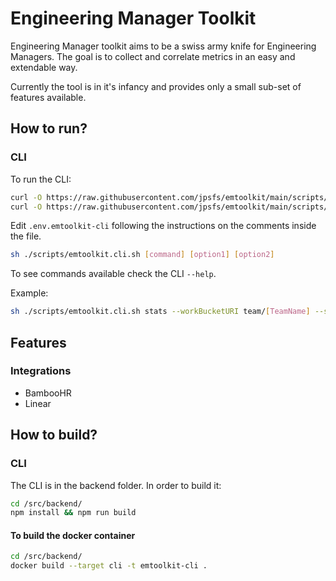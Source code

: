 # Engineering Manager Toolkit

Engineering Manager toolkit aims to be a swiss army knife for Engineering Managers.
The goal is to collect and correlate metrics in an easy and extendable way.

Currently the tool is in it's infancy and provides only a small sub-set of features available.

## How to run?

### CLI

To run the CLI:

```sh
curl -O https://raw.githubusercontent.com/jpsfs/emtoolkit/main/scripts/emtoolkit-cli.sh
curl -O https://raw.githubusercontent.com/jpsfs/emtoolkit/main/scripts/.env.emtoolkit-cli
```
Edit `.env.emtoolkit-cli` following the instructions on the comments inside the file.

```sh
sh ./scripts/emtoolkit.cli.sh [command] [option1] [option2]
```

To see commands available check the CLI `--help`.

Example:

```sh
sh ./scripts/emtoolkit.cli.sh stats --workBucketURI team/[TeamName] --startDate [MM/DD/YYYY] --endDate [MM/DD/YYYY]
```

## Features

### Integrations

* BambooHR
* Linear

## How to build?

### CLI
The CLI is in the backend folder. In order to build it:

```sh
cd /src/backend/
npm install && npm run build
```

#### To build the docker container

```sh
cd /src/backend/
docker build --target cli -t emtoolkit-cli .
```
